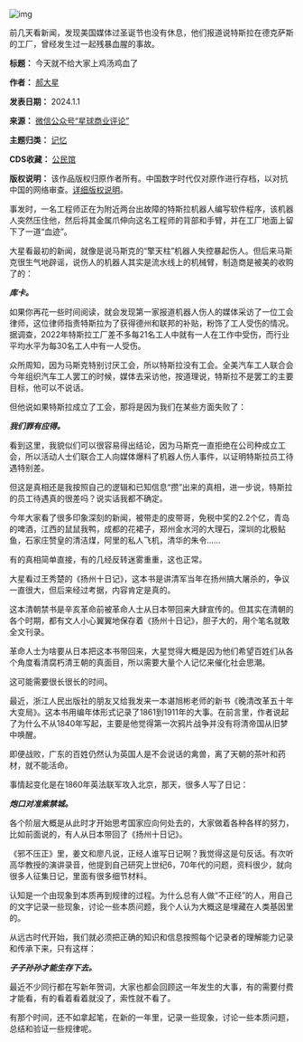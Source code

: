 ![img](https://chinadigitaltimes.net/chinese/files/2024/01/post-703780-6592e5244957f.png)


前几天看新闻，发现美国媒体过圣诞节也没有休息，他们报道说特斯拉在德克萨斯的工厂，曾经发生过一起残暴血腥的事故。




**标题：**  今天就不给大家上鸡汤鸡血了  

**作者：** [郝大星](https://chinadigitaltimes.net/space/星球商业评论)  

**发表日期：** 2024.1.1  

**来源：** [微信公众号“星球商业评论”](https://web.archive.org/web/https://mp.weixin.qq.com/s/9ojVCKz_Utr3WkhUsEyzrw)  

**主题归类：** [记忆](https://chinadigitaltimes.net/space/记忆)  

**CDS收藏：** [公民馆](https://chinadigitaltimes.net/space/%E5%85%AC%E6%B0%91%E9%A6%86)  

**版权说明：** 该作品版权归原作者所有。中国数字时代仅对原作进行存档，以对抗中国的网络审查。[详细版权说明](https://chinadigitaltimes.net/chinese/copyright)。


事发时，一名工程师正在为附近两台出故障的特斯拉机器人编写软件程序，该机器人突然压住他，然后将其金属爪伸向这名工程师的背部和手臂，并在工厂地面上留下了一道“血迹”。


大星看最初的新闻，就像是说马斯克的“擎天柱”机器人失控暴起伤人。但后来马斯克很生气地辟谣，说伤人的机器人其实是流水线上的机械臂，制造商是被美的收购了的：


***库卡。*** 


如果你再花一些时间阅读，就会发现第一家报道机器人伤人的媒体采访了一位工会律师，这位律师指责特斯拉为了获得德州和联邦的补贴，粉饰了工人受伤的情况。据调查，2022年特斯拉工厂差不多每21名工人中就有一人在工作中受伤，而行业平均水平为每30名工人中有一人受伤。


众所周知，因为马斯克特别讨厌工会，所以特斯拉没有工会。全美汽车工人联合会今年组织汽车工人罢工的时候，媒体去采访他，按道理说，特斯拉不是罢工的主要目标，他可以不说话。


但他说如果特斯拉成立了工会，那将是因为我们在某些方面失败了：


***我们罪有应得。*** 


看到这里，我貌似们可以很容易得出结论，因为马斯克一直拒绝在公司种成立工会，所以活动人士们联合工人向媒体爆料了机器人伤人事件，以证明特斯拉员工待遇特别差。


但这是真相还是我按照自己的逻辑和已知信息“攒”出来的真相，进一步说，特斯拉的员工待遇真的很差吗？说实话我都不确定。


今年大家看了很多印象深刻的新闻，被带走的皮带哥，免税中奖的2.2个亿，青岛的啤酒，江西的鼠鼠我鸭，成都的花裙子，郑州金水河的大理石，深圳的北极鲇鱼，石家庄赞皇的清洁煤，阿里的私人飞机，清华的朱令……


有的真相简单直接，有的几经反转迷雾重重，这也正常。


大星看过王秀楚的《扬州十日记》，这本书是讲清军当年在扬州搞大屠杀的，争议一直很大，但后来经过考据，内容肯定是真的。


这本清朝禁书是辛亥革命前被革命人士从日本带回来大肆宣传的。但其实在清朝的各个时期，都有文人小心翼翼地保存着《扬州十日记》，胆子大的，用个笔名就敢全文刊录。


革命人士为啥要从日本把这本书带回来，大星觉得大概是因为他们希望百姓们从各个角度看清腐朽清王朝的真面目，所以需要大量个人记忆来催化社会思潮。


这可能需要很长很长的时间。


最近，浙江人民出版社的朋友又给我发来一本谌旭彬老师的新书《晚清改革五十年大变局》。这本书用编年体形式记录了1861到1911年的大事。在前言里，作者说起了为什么不从1840年写起，主要是他觉得第一次鸦片战争并没有将清帝国从旧梦中唤醒。


即便战败，广东的百姓仍然认为英国人是不会说话的禽兽，离了天朝的茶叶和药材，就不能活命。


事情起变化是在1860年英法联军攻入北京，那天，很多人写了日记：


***炮口对准紫禁城。*** 


各个阶层大概是从此时才开始思考国家应向何处去的，大家做着各种各样的努力，比如前面说的，有人从日本带回了《扬州十日记》。


《邪不压正》里，姜文和廖凡说，正经人谁写日记啊？我觉得这是句反话。有次听高华教授的演讲录音，他提到自己研究上世纪6，70年代的问题，资料很少，就向很多人征集日记，里面有很多细节材料。


认知是一个由现象到本质再到规律的过程。为什么总有人做“不正经”的人，用自己的文字记录一些现象，讨论一些本质问题，我个人认为大概这是埋藏在人类基因里的。


从远古时代开始，我们就必须把正确的知识和信息按照每个记录者的理解能力记录和传承下来，只有这样：


***子子孙孙才能生存下去。*** 


最近不少同行都在写新年贺词，大家也都会回顾这一年发生的大事，有的需要付费才能看，有的看着看着就没了，索性就不看了。


有那个时间，还不如拿起笔，在新的一年里，记录一些现象，讨论一些本质问题，总结和验证一些规律呢。

